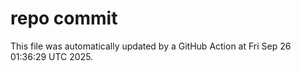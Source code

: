# repo commit

This file was automatically updated by a GitHub Action at Fri Sep 26 01:36:29 UTC 2025.
